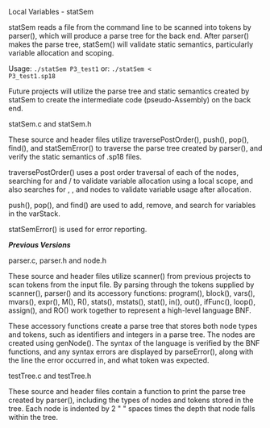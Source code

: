 Local Variables - statSem

statSem reads a file from the command line to be scanned into tokens by
parser(), which will produce a parse tree for the back end. After parser()
makes the parse tree, statSem() will validate static semantics, particularly
variable allocation and scoping.

Usage: 
	<code>./statSem P3_test1</code>
or:
	<code>./statSem < P3_test1.sp18</code>

Future projects will utilize the parse tree and static semantics created by
statSem to create the intermediate code (pseudo-Assembly) on the back end.

statSem.c and statSem.h

These source and header files utilize traversePostOrder(), push(), pop(),
find(), and statSemError() to traverse the parse tree created by parser(),
and verify the static semantics of .sp18 files.

traversePostOrder() uses a post order traversal of each of the nodes,
searching for <block> and <vars>/<mvars> to validate variable allocation using
a local scope, and also searches for <R>, <in>, and <assign> nodes to validate
variable usage after allocation.

push(), pop(), and find() are used to add, remove, and search for variables in
the varStack.

statSemError() is used for error reporting. 


*******************************Previous Versions*******************************

parser.c, parser.h and node.h

These source and header files utilize scanner() from previous projects to scan
tokens from the input file. By parsing through the tokens supplied by
scanner(), parser() and its accessory functions: program(), block(), vars(),
mvars(), expr(), M(), R(), stats(), mstats(), stat(), in(), out(), ifFunc(),
loop(), assign(), and RO() work together to represent a high-level language
BNF.

These accessory functions create a parse tree that stores both node types and
tokens, such as identifiers and integers in a parse tree. The nodes are created
using genNode(). The syntax of the language is verified by the BNF functions,
and any syntax errors are displayed by parseError(), along with the line the 
error occurred in, and what token was expected.

testTree.c and testTree.h

These source and header files contain a function to print the parse tree
created by parser(), including the types of nodes and tokens stored in the
tree. Each node is indented by 2 " " spaces times the depth that node falls
within the tree.
